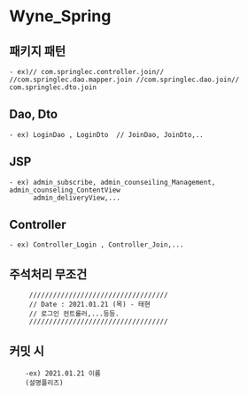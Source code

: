 # Wyne_Spring

## 패키지 패턴

    - ex)// com.springlec.controller.join//  //com.springlec.dao.mapper.join //com.springlec.dao.join//     com.springlec.dto.join
                        

## Dao, Dto
    - ex) LoginDao , LoginDto  // JoinDao, JoinDto,..

## JSP
    - ex) admin_subscribe, admin_counseiling_Management, admin_counseling_ContentView
          admin_deliveryView,...

## Controller
    - ex) Controller_Login , Controller_Join,...

## 주석처리 무조건  
         ///////////////////////////////////
         // Date : 2021.01.21 (목) - 태현 
         // 로그인 컨트롤러,...등등. 
         ///////////////////////////////////

## 커밋 시
        -ex) 2021.01.21 이름 
        (설명플리즈)

